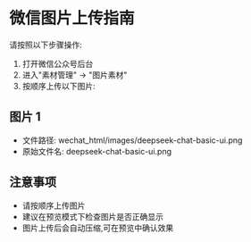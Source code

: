 # 微信图片上传指南

请按照以下步骤操作:

1. 打开微信公众号后台
2. 进入"素材管理" -> "图片素材"
3. 按顺序上传以下图片:


## 图片 1
- 文件路径: wechat_html/images/deepseek-chat-basic-ui.png
- 原始文件名: deepseek-chat-basic-ui.png


## 注意事项
- 请按顺序上传图片
- 建议在预览模式下检查图片是否正确显示
- 图片上传后会自动压缩,可在预览中确认效果
